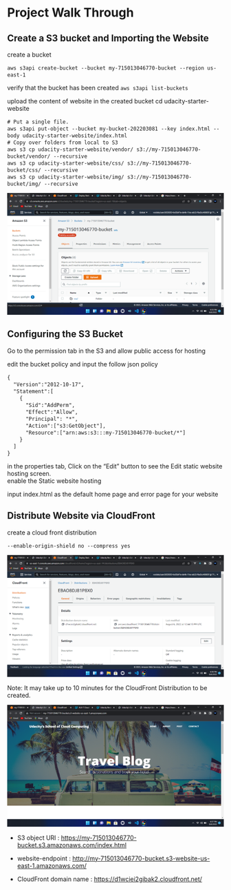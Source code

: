 # Project Walk Through

## Create a S3 bucket and Importing the Website

create a bucket

```aws configure
aws s3api create-bucket --bucket my-715013046770-bucket --region us-east-1
```

verify that the bucket has been created
`aws s3api list-buckets`

upload the content of website in the created bucket
cd udacity-starter-website

```
# Put a single file.
aws s3api put-object --bucket my-bucket-202203081 --key index.html --body udacity-starter-website/index.html
# Copy over folders from local to S3
aws s3 cp udacity-starter-website/vendor/ s3://my-715013046770-bucket/vendor/ --recursive
aws s3 cp udacity-starter-website/css/ s3://my-715013046770-bucket/css/ --recursive
aws s3 cp udacity-starter-website/img/ s3://my-715013046770-bucket/img/ --recursive
```

![s3_bucket](/Images/S3_bucket_screenshot.png)

## Configuring the S3 Bucket

Go to the permission tab in the S3 and allow public access for hosting

edit the bucket policy and input the follow json policy

```
{
  "Version":"2012-10-17",
  "Statement":[
    {
      "Sid":"AddPerm",
      "Effect":"Allow",
      "Principal": "*",
      "Action":["s3:GetObject"],
      "Resource":["arn:aws:s3:::my-715013046770-bucket/*"]
    }
  ]
}
```

in the properties tab, Click on the “Edit” button to see the Edit static website hosting screen.  
enable the Static website hosting

input index.html as the default home page and error page for your website

## Distribute Website via CloudFront

create a cloud front distribution

```aws cloudfront create-distribution --origin-domain-name https://my-715013046770-bucket.s3.amazonaws.com/index.html \
--enable-origin-shield no --compress yes
```

![Cloud_Front](/Images/CloudFront_screenshot.png)

Note: It may take up to 10 minutes for the CloudFront Distribution to be created.

![Endpoint](/Images/EndPoint_screenshot.png)

- S3 object URl : https://my-715013046770-bucket.s3.amazonaws.com/index.html

- website-endpoint : http://my-715013046770-bucket.s3-website-us-east-1.amazonaws.com/

- CloudFront domain name : https://d1wciei2gibak2.cloudfront.net/
